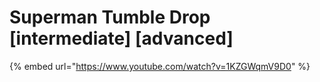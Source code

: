 # Superman Tumble Drop \[intermediate] \[advanced]

{% embed url="https://www.youtube.com/watch?v=1KZGWqmV9D0" %}

